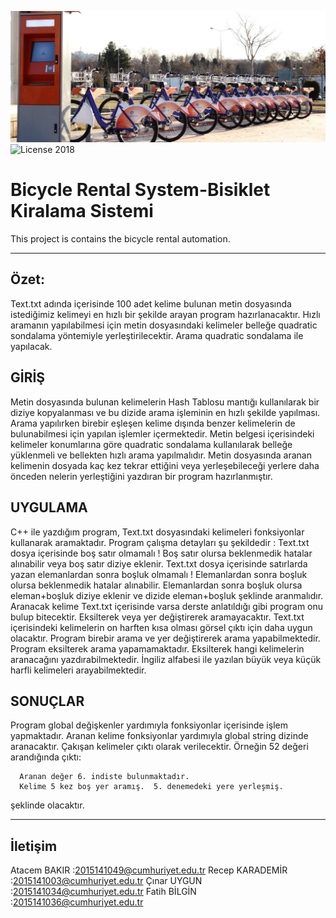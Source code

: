 
![Storybook Screenshot](img/watermark.jfif)
![License](https://img.shields.io/badge/license-MIT-green.svg?style=flat) 2018
# Bicycle Rental System-Bisiklet Kiralama Sistemi
This project is  contains the bicycle rental automation.
____________________________________________________________________________________________________________________________________

Özet:
------------------------------
Text.txt adında içerisinde 100 adet kelime bulunan metin dosyasında istediğimiz kelimeyi en hızlı bir şekilde arayan program hazırlanacaktır. Hızlı aramanın yapılabilmesi için metin dosyasındaki kelimeler belleğe quadratic sondalama yöntemiyle yerleştirilecektir. Arama quadratic sondalama ile yapılacak.



GİRİŞ
------------------------------
Metin dosyasında bulunan kelimelerin Hash Tablosu mantığı kullanılarak bir diziye kopyalanması ve bu dizide arama işleminin en hızlı şekilde yapılması.
Arama yapılırken birebir eşleşen kelime dışında benzer kelimelerin de bulunabilmesi için yapılan işlemler içermektedir.
Metin belgesi içerisindeki kelimeler konumlarına göre quadratic sondalama kullanılarak belleğe yüklenmeli ve bellekten hızlı arama yapılmalıdır.
Metin dosyasında aranan kelimenin dosyada kaç kez tekrar ettiğini veya yerleşebileceği yerlere daha önceden nelerin yerleştiğini yazdıran bir program hazırlanmıştır.



UYGULAMA
------------------------------
C++ ile yazdığım program, Text.txt dosyasındaki kelimeleri fonksiyonlar kullanarak aramaktadır.
Program çalışma detayları şu şekildedir :
Text.txt dosya içerisinde boş satır olmamalı ! 
Boş satır olursa beklenmedik hatalar alınabilir veya boş satır diziye eklenir.
Text.txt dosya içerisinde satırlarda yazan elemanlardan sonra boşluk olmamalı ! Elemanlardan sonra boşluk olursa beklenmedik hatalar alınabilir.
Elemanlardan sonra boşluk olursa eleman+boşluk diziye eklenir ve dizide eleman+boşluk şeklinde aranmalıdır.
Aranacak kelime Text.txt içerisinde varsa derste anlatıldığı gibi program onu bulup bitecektir. Eksilterek veya yer değiştirerek aramayacaktır.
Text.txt  içerisindeki kelimelerin on harften kısa olması görsel çıktı için daha uygun olacaktır.
Program birebir arama ve yer değiştirerek arama yapabilmektedir.
Program eksilterek arama yapamamaktadır. Eksilterek hangi kelimelerin aranacağını yazdırabilmektedir.
İngiliz alfabesi ile yazılan büyük veya küçük harfli kelimeleri arayabilmektedir.



SONUÇLAR
------------------------------
Program global değişkenler yardımıyla fonksiyonlar içerisinde işlem yapmaktadır.
Aranan kelime fonksiyonlar yardımıyla global string dizinde aranacaktır.
Çakışan kelimeler çıktı olarak verilecektir.
Örneğin 52 değeri arandığında çıktı:

      Aranan değer 6. indiste bulunmaktadır.
      Kelime 5 kez boş yer aramış.  5. denemedeki yere yerleşmiş. 


şeklinde olacaktır.
___________________________________________________________________________________________________________________________________

İletişim
------------------------------

Atacem BAKIR    :2015141049@cumhuriyet.edu.tr
Recep KARADEMİR :2015141003@cumhuriyet.edu.tr
Çınar UYGUN     :2015141034@cumhuriyet.edu.tr
Fatih BİLGİN    :2015141036@cumhuriyet.edu.tr

